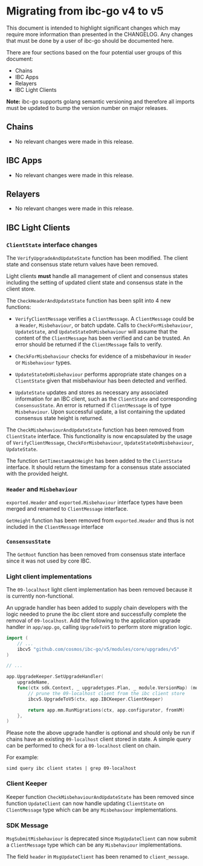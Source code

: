 # Migrating from ibc-go v4 to v5

This document is intended to highlight significant changes which may require more information than presented in the CHANGELOG.
Any changes that must be done by a user of ibc-go should be documented here.

There are four sections based on the four potential user groups of this document:
- Chains
- IBC Apps
- Relayers
- IBC Light Clients

**Note:** ibc-go supports golang semantic versioning and therefore all imports must be updated to bump the version number on major releases.

## Chains

- No relevant changes were made in this release.

## IBC Apps

- No relevant changes were made in this release.

## Relayers

- No relevant changes were made in this release.

## IBC Light Clients

### `ClientState` interface changes

The `VerifyUpgradeAndUpdateState` function has been modified. The client state and consensus state return values have been removed.

Light clients **must** handle all management of client and consensus states including the setting of updated client state and consensus state in the client store.

The `CheckHeaderAndUpdateState` function has been split into 4 new functions:

- `VerifyClientMessage` verifies a `ClientMessage`. A `ClientMessage` could be a `Header`, `Misbehaviour`, or batch update. Calls to `CheckForMisbehaviour`, `UpdateState`, and `UpdateStateOnMisbehaviour` will assume that the content of the `ClientMessage` has been verified and can be trusted. An error should be returned if the `ClientMessage` fails to verify.

- `CheckForMisbehaviour` checks for evidence of a misbehaviour in `Header` or `Misbehaviour` types.

- `UpdateStateOnMisbehaviour` performs appropriate state changes on a `ClientState` given that misbehaviour has been detected and verified.

- `UpdateState` updates and stores as necessary any associated information for an IBC client, such as the `ClientState` and corresponding `ConsensusState`. An error is returned if `ClientMessage` is of type `Misbehaviour`. Upon successful update, a list containing the updated consensus state height is returned.

The `CheckMisbehaviourAndUpdateState` function has been removed from `ClientState` interface. This functionality is now encapsulated by the usage of `VerifyClientMessage`, `CheckForMisbehaviour`, `UpdateStateOnMisbehaviour`, `UpdateState`.

The function `GetTimestampAtHeight` has been added to the `ClientState` interface. It should return the timestamp for a consensus state associated with the provided height.

### `Header` and `Misbehaviour`

`exported.Header` and `exported.Misbehaviour` interface types have been merged and renamed to `ClientMessage` interface.

`GetHeight` function has been removed from `exported.Header` and thus is not included in the `ClientMessage` interface

### `ConsensusState`

The `GetRoot` function has been removed from consensus state interface since it was not used by core IBC.

### Light client implementations

The `09-localhost` light client implementation has been removed because it is currently non-functional.

An upgrade handler has been added to supply chain developers with the logic needed to prune the ibc client store and successfully complete the removal of `09-localhost`.
Add the following to the application upgrade handler in `app/app.go`, calling `UpgradeToV5` to perform store migration logic.

```go
import (
    // ...
    ibcv5 "github.com/cosmos/ibc-go/v5/modules/core/upgrades/v5"
)

// ...

app.UpgradeKeeper.SetUpgradeHandler(
    upgradeName,
    func(ctx sdk.Context, _ upgradetypes.Plan, _ module.VersionMap) (module.VersionMap, error) {
        // prune the 09-localhost client from the ibc client store
        ibcv5.UpgradeToV5(ctx, app.IBCKeeper.ClientKeeper)

        return app.mm.RunMigrations(ctx, app.configurator, fromVM)
    },
)
```

Please note the above upgrade handler is optional and should only be run if chains have an existing `09-localhost` client stored in state.
A simple query can be performed to check for a `09-localhost` client on chain.

For example:

```
simd query ibc client states | grep 09-localhost
```


### Client Keeper

Keeper function `CheckMisbehaviourAndUpdateState` has been removed since function `UpdateClient` can now handle updating `ClientState` on `ClientMessage` type which can be any `Misbehaviour` implementations.  

### SDK Message

`MsgSubmitMisbehaviour` is deprecated since `MsgUpdateClient` can now submit a `ClientMessage` type which can be any `Misbehaviour` implementations.

The field `header` in `MsgUpdateClient` has been renamed to `client_message`.
